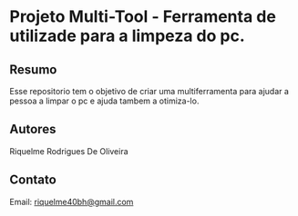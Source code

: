 # Projeto Multi-Tool - Ferramenta de utilizade para a limpeza do pc.
## Resumo

Esse repositorio tem o objetivo de criar uma multiferramenta para ajudar a pessoa a limpar o pc e ajuda tambem a otimiza-lo.

## Autores

Riquelme Rodrigues De Oliveira

## Contato

Email: riquelme40bh@gmail.com
